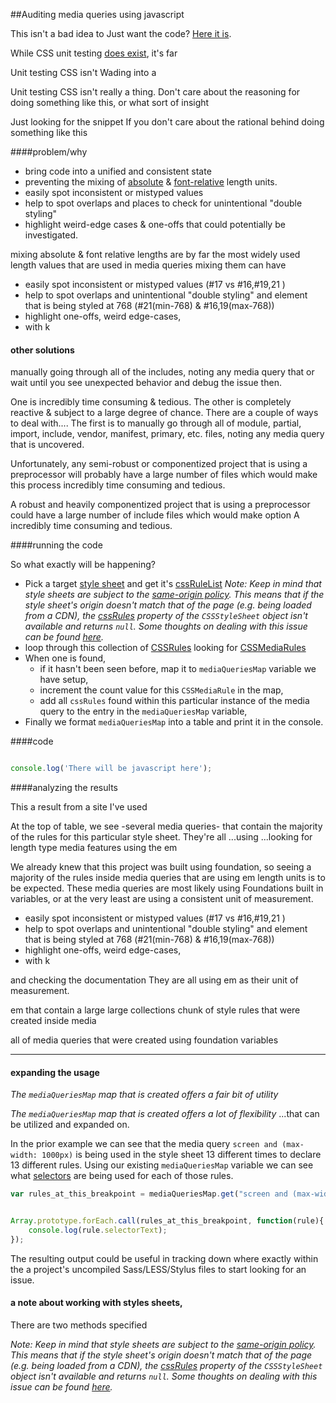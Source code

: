 ##Auditing media queries using javascript

This isn't a bad idea to
Just want the code? [Here it is]().

While CSS unit testing [does exist](https://github.com/jamesshore/quixote/blob/master/README.md), it's far

Unit testing CSS isn't
Wading into a

Unit testing CSS isn't really a thing.
Don't care about the reasoning for doing something like this, or what sort of insight


Just looking for the snippet
If you don't care about the rational behind doing something like this




####problem/why

- bring code into a unified and consistent state
- preventing the mixing of [absolute](https://developer.mozilla.org/en-US/docs/Web/CSS/length#Absolute_length_units) & [font-relative](https://developer.mozilla.org/en-US/docs/Web/CSS/length#Font-relative_lengths) length units.
- easily spot inconsistent or mistyped values
- help to spot overlaps and places to check for unintentional "double styling"
- highlight weird-edge cases & one-offs that could potentially be investigated.



mixing
absolute & font relative lengths are by far the most widely used length values that are used in media queries
mixing them can have


- easily spot inconsistent or mistyped values
(#17 vs #16,#19,21 )
- help to spot overlaps and unintentional "double styling"
and element that is being styled at 768
(#21(min-768) & #16,19(max-768))
- highlight one-offs, weird edge-cases,
- with k


#### other solutions
manually going through all of the includes, noting any media query that
or wait until you see unexpected behavior and debug the issue then.

One is incredibly time consuming & tedious. The other is completely reactive & subject to a large degree of chance.
There are a couple of ways to deal with....
The first is to manually go through all of module, partial, import, include, vendor, manifest, primary, etc. files, noting any media query that is uncovered.

Unfortunately, any semi-robust or componentized project that is using a preprocessor will probably have a large number of files which would make this process incredibly time consuming and tedious.

A robust and heavily componentized project that is using a preprocessor could have a large number of include files which would make option A incredibly time consuming and tedious.



####running the code

So what exactly will be happening?

- Pick a target [style sheet](https://developer.mozilla.org/en-US/docs/Web/API/Document/styleSheets) and get it's [cssRuleList](https://developer.mozilla.org/en-US/docs/Web/API/CSSRuleList)
_Note: Keep in mind that style sheets are subject to the [same-origin policy](https://developer.mozilla.org/en-US/docs/Web/Security/Same-origin_policy). This means that if the style sheet's origin doesn't match that of the page (e.g. being loaded from a CDN), the [cssRules](https://developer.mozilla.org/en-US/docs/Web/API/CSSStyleSheet#cssRules) property of the `CSSStyleSheet` object isn't available and returns `null`. Some thoughts on dealing with this issue can be found [here](http://stackoverflow.com/questions/3211536/accessing-cross-domain-style-sheet-with-cssrules)._
- loop through this collection of [CSSRules](https://developer.mozilla.org/en-US/docs/Web/API/CSSRule) looking for [CSSMediaRules](https://developer.mozilla.org/en-US/docs/Web/API/CSSMediaRule)
- When one is found,
  - if it hasn't been seen before, map it to `mediaQueriesMap` variable we have setup,
  - increment the count value for this `CSSMediaRule` in the map,
  - add all `cssRules` found within this particular instance of the media query to the entry in the `mediaQueriesMap` variable,
- Finally we format `mediaQueriesMap` into a table and print it in the console.


####code
```javascript

console.log('There will be javascript here');

```


####analyzing the results


This a result from a site
I've used


At the top of table, we see -several media queries- that contain the majority of the rules for this particular style sheet.
They're all
...using
...looking for length type media features using the em


We already knew that this project was built using foundation, so seeing a majority of the rules inside media queries that are using em length units is to be expected.
These media queries are most likely using Foundations built in variables, or at the very least are using a consistent unit of measurement.

- easily spot inconsistent or mistyped values
(#17 vs #16,#19,21 )
- help to spot overlaps and unintentional "double styling"
and element that is being styled at 768
(#21(min-768) & #16,19(max-768))
- highlight one-offs, weird edge-cases,
- with k




and checking the documentation
They are all using em as their unit of measurement.


em that contain a large
large collections  chunk of style rules that were created inside media

all of media queries that were created using foundation variables




---

#### expanding the usage

_The `mediaQueriesMap` map that is created offers a fair bit of utility_

_The `mediaQueriesMap` map that is created offers a lot of flexibility_
...that can be utilized and expanded on.

In the prior example we can see that the media query `screen and (max-width: 1000px)` is being used in the style sheet 13 different times to declare 13 different rules. Using our existing `mediaQueriesMap` variable we can see what [selectors](https://developer.mozilla.org/en-US/docs/Web/API/CSSStyleRule#selectorText) are being used for each of those rules.
```javascript
var rules_at_this_breakpoint = mediaQueriesMap.get("screen and (max-width: 1000px)").styleRules


Array.prototype.forEach.call(rules_at_this_breakpoint, function(rule){
    console.log(rule.selectorText);
});
```

The resulting output could be useful in tracking down where exactly within the a project's uncompiled Sass/LESS/Stylus files to start looking for an issue.









#### a note about working with styles sheets,

There are two methods specified

_Note: Keep in mind that style sheets are subject to the [same-origin policy](https://developer.mozilla.org/en-US/docs/Web/Security/Same-origin_policy). This means that if the style sheet's origin doesn't match that of the page (e.g. being loaded from a CDN), the [cssRules](https://developer.mozilla.org/en-US/docs/Web/API/CSSStyleSheet#cssRules) property of the `CSSStyleSheet` object isn't available and returns `null`. Some thoughts on dealing with this issue can be found [here](http://stackoverflow.com/questions/3211536/accessing-cross-domain-style-sheet-with-cssrules)._




